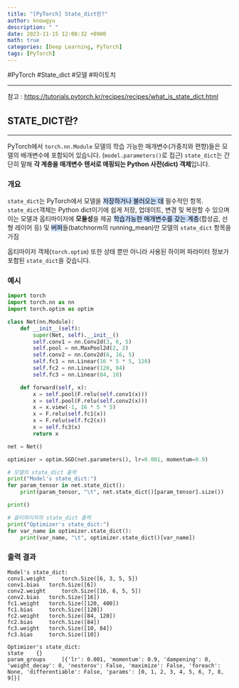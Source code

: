 ```yaml
---
title: "[PyTorch] State_dict란?"
author: knowgyu
description: " "
date: 2023-11-15 12:08:32 +0900
math: true
categories: [Deep Learning, PyTorch]
tags: [PyTorch]
---
```


#PyTorch #State_dict #모델 #파이토치
***
참고 : https://tutorials.pytorch.kr/recipes/recipes/what_is_state_dict.html

## STATE_DICT란?
---
PyTorch에서 `torch.nn.Module` 모델의 학습 가능한 매개변수(가중치와 편향)들은 모델의 배개변수에 포함되어 있습니다.
(`model.parameters()`로 접근) `state_dict`는 간단히 말해 **각 계층을 매개변수 텐서로 매핑되는 Python 사전(dict) 객체**입니다.

### 개요
`state_dict`는 PyTorch에서 모델을 <mark style="background: #ADCCFFA6;">저장하거나 불러오는 데</mark> 필수적인 항목.
`state_dict`객체는 Python dict이기에 쉽게 저장, 업데이트, 변경 및 복원할 수 있으며 이는 모델과 옵티마이저에 **모듈성**을 제공
<mark style="background: #ADCCFFA6;">학습가능한 매개변수를 갖는 계층</mark>(합성곱, 선형 레이어 등) 및 <mark style="background: #ADCCFFA6;">버퍼</mark>들(batchnorm의 running_mean)만 모델의 `state_dict` 항목을 가짐

옵티마이저 객체(`torch.optim`) 또한 상태 뿐만 아니라 사용된 하이퍼 파라미터 정보가 포함된 `state_dict`을 갖습니다.

### 예시
```python
import torch
import torch.nn as nn
import torch.optim as optim

class Net(nn.Module):
    def __init__(self):
        super(Net, self).__init__()
        self.conv1 = nn.Conv2d(3, 6, 5)
        self.pool = nn.MaxPool2d(2, 2)
        self.conv2 = nn.Conv2d(6, 16, 5)
        self.fc1 = nn.Linear(16 * 5 * 5, 120)
        self.fc2 = nn.Linear(120, 84)
        self.fc3 = nn.Linear(84, 10)

    def forward(self, x):
        x = self.pool(F.relu(self.conv1(x)))
        x = self.pool(F.relu(self.conv2(x)))
        x = x.view(-1, 16 * 5 * 5)
        x = F.relu(self.fc1(x))
        x = F.relu(self.fc2(x))
        x = self.fc3(x)
        return x

net = Net()

optimizer = optim.SGD(net.parameters(), lr=0.001, momentum=0.9)

# 모델의 state_dict 출력
print("Model's state_dict:")
for param_tensor in net.state_dict():
    print(param_tensor, "\t", net.state_dict()[param_tensor].size())

print()

# 옵티마이저의 state_dict 출력
print("Optimizer's state_dict:")
for var_name in optimizer.state_dict():
    print(var_name, "\t", optimizer.state_dict()[var_name])
```

### 출력 결과
```
Model's state_dict:
conv1.weight 	 torch.Size([6, 3, 5, 5])
conv1.bias 	 torch.Size([6])
conv2.weight 	 torch.Size([16, 6, 5, 5])
conv2.bias 	 torch.Size([16])
fc1.weight 	 torch.Size([120, 400])
fc1.bias 	 torch.Size([120])
fc2.weight 	 torch.Size([84, 120])
fc2.bias 	 torch.Size([84])
fc3.weight 	 torch.Size([10, 84])
fc3.bias 	 torch.Size([10])

Optimizer's state_dict:
state 	 {}
param_groups 	 [{'lr': 0.001, 'momentum': 0.9, 'dampening': 0, 'weight_decay': 0, 'nesterov': False, 'maximize': False, 'foreach': None, 'differentiable': False, 'params': [0, 1, 2, 3, 4, 5, 6, 7, 8, 9]}]
```
